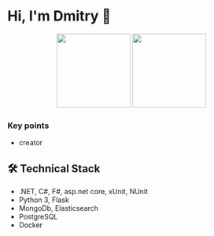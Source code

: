 # Hi, I'm Dmitry 👋


<p align='center'>
   <a href="https://github-readme-stats.vercel.app/api?username=DmitryBahtenkov&show_icons=true&count_private=true"><img
           height=150
           src="https://github-readme-stats.vercel.app/api?username=DmitryBahtenkov&show_icons=true&count_private=true"/></a>
   <a href="https://github.com/DmitryBahtenkov/github-readme-stats"><img height=150
                                                                  src="https://github-readme-stats.vercel.app/api/top-langs/?username=DmitryBahtenkov&layout=compact"/></a>
</p>

### Key points
*   creator 


## 🛠 Technical Stack
*   .NET, C#, F#, asp.net core, xUnit, NUnit 
*   Python 3, Flask
*   MongoDb, Elasticsearch
*   PostgreSQL
*   Docker

